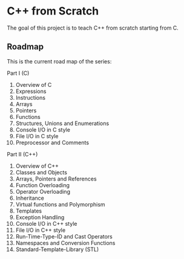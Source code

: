 # C++ from Scratch

The goal of this project is to teach C++ from scratch starting from C.

## Roadmap
This is the current road map of the series:

Part I (C)
1. Overview of C
2. Expressions
3. Instructions
4. Arrays
5. Pointers
6. Functions
7. Structures, Unions and Enumerations
8. Console I/O in C style
9. File I/O in C style
10. Preprocessor and Comments

Part II (C++)
1. Overview of C++
2. Classes and Objects
3. Arrays, Pointers and References
4. Function Overloading
5. Operator Overloading
6. Inheritance
7. Virtual functions and Polymorphism
8. Templates
9. Exception Handling
10. Console I/O in C++ style
11. File I/O in C++ style
12. Run-Time-Type-ID and Cast Operators
13. Namespaces and Conversion Functions
14. Standard-Template-Library (STL)